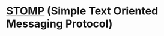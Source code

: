 # [STOMP](https://stomp.github.io/stomp-specification-1.2.html#Abstract) (Simple Text Oriented Messaging Protocol)
